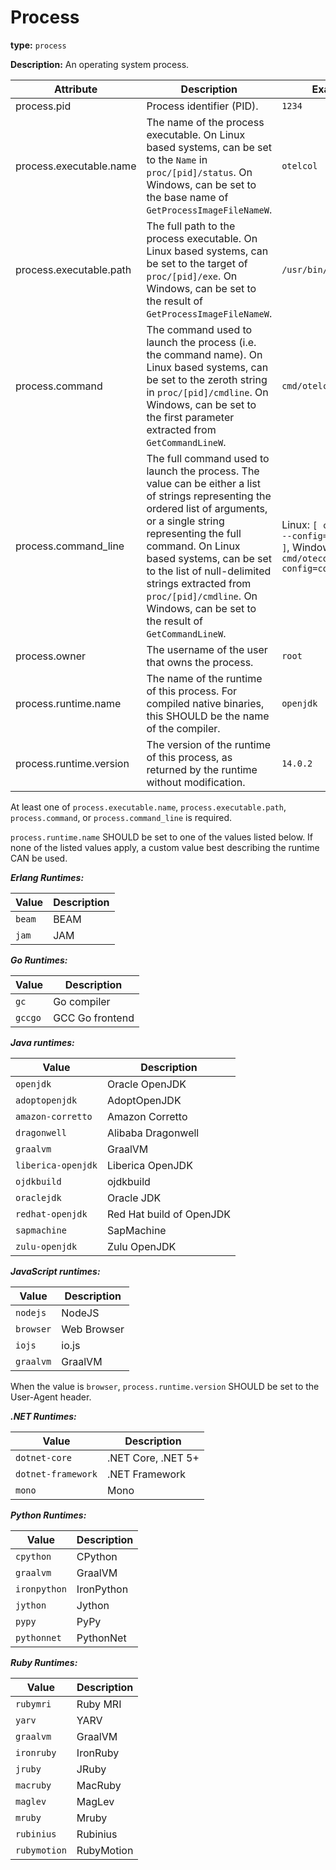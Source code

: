 # Process

**type:** `process`

**Description:** An operating system process.

| Attribute  | Description  | Example  | Required |
|---|---|---|--|
| process.pid | Process identifier (PID). | `1234` | Yes |
| process.executable.name | The name of the process executable. On Linux based systems, can be set to the `Name` in `proc/[pid]/status`. On Windows, can be set to the base name of `GetProcessImageFileNameW`. | `otelcol` | See below |
| process.executable.path | The full path to the process executable. On Linux based systems, can be set to the target of `proc/[pid]/exe`. On Windows, can be set to the result of `GetProcessImageFileNameW`. | `/usr/bin/cmd/otelcol` | See below |
| process.command | The command used to launch the process (i.e. the command name). On Linux based systems, can be set to the zeroth string in `proc/[pid]/cmdline`. On Windows, can be set to the first parameter extracted from `GetCommandLineW`. | `cmd/otelcol` | See below |
| process.command_line | The full command used to launch the process. The value can be either a list of strings representing the ordered list of arguments, or a single string representing the full command. On Linux based systems, can be set to the list of null-delimited strings extracted from `proc/[pid]/cmdline`. On Windows, can be set to the result of `GetCommandLineW`. | Linux: `[ cmd/otecol, --config=config.yaml ]`, Windows: `cmd/otecol --config=config.yaml` | See below |
| process.owner | The username of the user that owns the process. | `root` | No |
| process.runtime.name | The name of the runtime of this process. For compiled native binaries, this SHOULD be the name of the compiler. | `openjdk` | No |
| process.runtime.version | The version of the runtime of this process, as returned by the runtime without modification. | `14.0.2` | No |

At least one of `process.executable.name`, `process.executable.path`, `process.command`, or `process.command_line` is required.

`process.runtime.name` SHOULD be set to one of the values listed below.
If none of the listed values apply, a custom value best describing the runtime CAN be used.

***Erlang Runtimes:***

| Value | Description |
| --- | --- |
| `beam` | BEAM |
| `jam` | JAM |

***Go Runtimes:***

| Value | Description |
| --- | --- |
| `gc` | Go compiler |
| `gccgo` | GCC Go frontend |

***Java runtimes:***

| Value | Description |
| --- | --- |
| `openjdk` | Oracle OpenJDK |
| `adoptopenjdk` | AdoptOpenJDK |
| `amazon-corretto` | Amazon Corretto |
| `dragonwell` | Alibaba Dragonwell |
| `graalvm` | GraalVM |
| `liberica-openjdk` | Liberica OpenJDK |
| `ojdkbuild` | ojdkbuild |
| `oraclejdk` | Oracle JDK |
| `redhat-openjdk` | Red Hat build of OpenJDK |
| `sapmachine` | SapMachine |
| `zulu-openjdk` | Zulu OpenJDK |

***JavaScript runtimes:***

| Value | Description |
| --- | --- |
| `nodejs` | NodeJS |
| `browser` | Web Browser |
| `iojs` | io.js |
| `graalvm` | GraalVM |

When the value is `browser`, `process.runtime.version` SHOULD be set to the User-Agent header.

***.NET Runtimes:***

| Value | Description |
| --- | --- |
| `dotnet-core` | .NET Core, .NET 5+ |
| `dotnet-framework` | .NET Framework |
| `mono` | Mono |

***Python Runtimes:***

| Value | Description |
| --- | --- |
| `cpython` | CPython |
| `graalvm` | GraalVM |
| `ironpython` | IronPython |
| `jython` | Jython |
| `pypy` | PyPy|
| `pythonnet` | PythonNet |

***Ruby Runtimes:***

| Value | Description |
| --- | --- |
| `rubymri` | Ruby MRI |
| `yarv` | YARV |
| `graalvm` | GraalVM |
| `ironruby` | IronRuby |
| `jruby` | JRuby |
| `macruby` | MacRuby |
| `maglev` | MagLev |
| `mruby` | Mruby |
| `rubinius` | Rubinius |
| `rubymotion` | RubyMotion |
